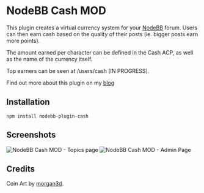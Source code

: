 # NodeBB Cash MOD

This plugin creates a virtual currency system for your [NodeBB](http://www.nodebb.org) forum. Users can then earn cash based on the quality of their posts (ie. bigger posts earn more points).

The amount earned per character can be defined in the Cash ACP, as well as the name of the currency itself.

Top earners can be seen at /users/cash [IN PROGRESS].

Find out more about this plugin on my [blog](http://burnaftercompiling.com/nodebb/cash-mod-for-nodebb/)


## Installation

    npm install nodebb-plugin-cash

## Screenshots

![NodeBB Cash MOD - Topics page](http://i.imgur.com/Uujt3PW.png)
![NodeBB Cash MOD - Admin Page](http://i.imgur.com/froGFIT.png)


## Credits

Coin Art by [morgan3d](http://opengameart.org/users/morgan3d).